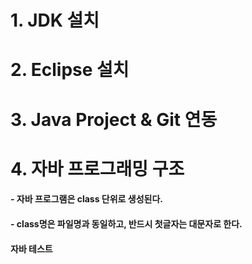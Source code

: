 # 1. JDK 설치
# 2. Eclipse 설치
# 3. Java Project & Git 연동

# 4. 자바 프로그래밍 구조
#### - 자바 프로그램은 class 단위로 생성된다.
#### - class명은 파일명과 동일하고, 반드시 첫글자는 대문자로 한다.
####   자바 테스트
